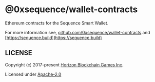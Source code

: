 @0xsequence/wallet-contracts
============================

Ethereum contracts for the Sequence Smart Wallet.

For more information see, [github.com/0xsequence/wallet-contracts](https://github.com/0xsequence/wallet-contracts) and
[https://sequence.build](https://sequence.build)


## LICENSE

Copyright (c) 2017-present [Horizon Blockchain Games Inc](https://horizon.io).

Licensed under [Apache-2.0](https://github.com/0xsequence/erc-1155/blob/master/LICENSE)
